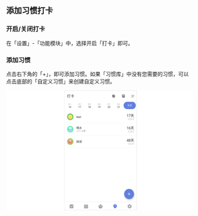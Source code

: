 ## 添加习惯打卡

### 开启/关闭打卡

在「设置」-「功能模块」中，选择开启「打卡」即可。

### 添加习惯

点击右下角的「+」，即可添加习惯。如果「习惯库」中没有您需要的习惯，可以点击底部的「自定义习惯」来创建自定义习惯。

![](../../images/android/59.png)

